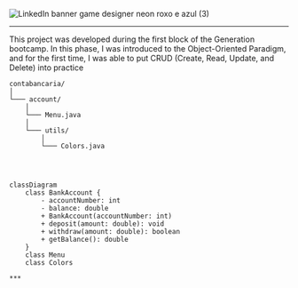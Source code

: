 ![LinkedIn banner game designer neon roxo e azul (3)](https://github.com/caoslourenco/contabancaria/assets/18141491/ca6502dc-b021-459e-8536-db2c18d130ca)

<!--

![LinkedIn banner game designer neon roxo e azul (1)](https://github.com/caoslourenco/contabancaria/assets/18141491/37aeb8b8-e26c-4859-b14b-d83f4f9536e3)

 ?
 
![LinkedIn banner game designer neon roxo e azul (2)](https://github.com/caoslourenco/contabancaria/assets/18141491/169ee795-f0d8-4bc5-b94f-7c33d32c2e30) -->

***
This project was developed during the first block of the Generation bootcamp. In this phase, I was introduced to the Object-Oriented Paradigm, and for the first time, I was able to put CRUD (Create, Read, Update, and Delete) into practice

```
contabancaria/
│
└─── account/
    │
    └─── Menu.java
    │
    └─── utils/
        │
        └─── Colors.java




classDiagram
    class BankAccount {
        - accountNumber: int
        - balance: double
        + BankAccount(accountNumber: int)
        + deposit(amount: double): void
        + withdraw(amount: double): boolean
        + getBalance(): double
    }
    class Menu
    class Colors

***
